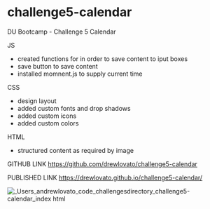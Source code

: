 # challenge5-calendar

DU Bootcamp - Challenge 5 Calendar

JS

- created functions for in order to save content to iput boxes
- save button to save content
- installed momnent.js to supply current time

CSS

- design layout
- added custom fonts and drop shadows
- added custom icons
- added custom colors

HTML

- structured content as required by image

GITHUB LINK
https://github.com/drewlovato/challenge5-calendar

PUBLISHED LINK
https://drewlovato.github.io/challenge5-calendar/

![_Users_andrewlovato_code_challengesdirectory_challenge5-calendar_index html](https://user-images.githubusercontent.com/59673032/180678850-acba6d17-f891-4655-9d04-ab0f25ac1444.png)
